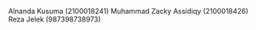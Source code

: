 Alnanda Kusuma          (2100018241)
Muhammad Zacky Assidiqy (2100018426)
Reza Jelek              (987398738973)
